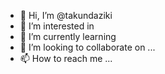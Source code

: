 - 👋 Hi, I’m @takundaziki
- 👀 I’m interested in
- 🌱 I’m currently learning 
- 💞️ I’m looking to collaborate on ...
- 📫 How to reach me ...

<!---
takundaziki/takundaziki is a ✨ special ✨ repository because its `README.md` (this file) appears on your GitHub profile.
You can click the Preview link to take a look at your changes.
--->
